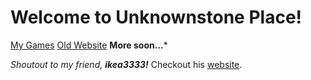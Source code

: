# Welcome to Unknownstone Place!
[My Games](./games.md)
[Old Website](https://unknownstone.github.io/knownstone)
**More soon...***

_Shoutout to my friend, **ikea3333!**_
Checkout his [website](https://sites.google.com/view/an-ok-web).
